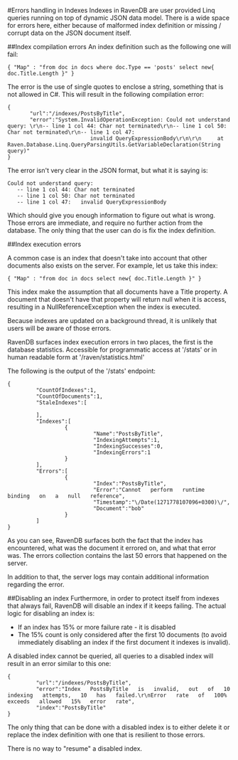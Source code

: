 #Errors handling in Indexes
Indexes in RavenDB are user provided Linq queries running on top of dynamic JSON data model. There is a wide space for errors here, either because of malformed index definition or missing / corrupt data on the JSON document itself.

##Index compilation errors
An index definition such as the following one will fail:

    { "Map" : "from doc in docs where doc.Type == 'posts' select new{ doc.Title.Length }" }

The error is the use of single quotes to enclose a string, something that is not allowed in C#. This will result in the following compilation error:

    {
           "url":"/indexes/PostsByTitle",
           "error":"System.InvalidOperationException: Could not understand query: \r\n-- line 1 col 44: Char not terminated\r\n-- line 1 col 50: Char not terminated\r\n-- line 1 col 47: 
                              invalid QueryExpressionBody\r\n\r\n     at Raven.Database.Linq.QueryParsingUtils.GetVariableDeclaration(String query)"
    }

The error isn't very clear in the JSON format, but what it is saying is:

    Could not understand query: 
       -- line 1 col 44: Char not terminated
       -- line 1 col 50: Char not terminated
       -- line 1 col 47:   invalid QueryExpressionBody
    
Which should give you enough information to figure out what is wrong. Those errors are immediate, and require no further action from the database. The only thing that the user can do is fix the index definition.

##Index execution errors

A common case is an index that doesn't take into account that other documents also exists on the server. For example, let us take this index:

    { "Map" : "from doc in docs select new{ doc.Title.Length }" }

This index make the assumption that all documents have a Title property. A document that doesn't have that property will return null when it is access, resulting in a NullReferenceException when the index is executed.

Because indexes are updated on a background thread, it is unlikely that users will be aware of those errors.  

RavenDB surfaces index execution errors in two places, the first is the database statistics. Accessible for   programmatic   access at '/stats' or in human readable form at '/raven/statistics.html'

The following is the output of the '/stats' endpoint:  

    {
             "CountOfIndexes":1,
             "CountOfDocuments":1,
             "StaleIndexes":[
    
             ],
             "Indexes":[
                      {
                               "Name":"PostsByTitle",
                               "IndexingAttempts":1,
                               "IndexingSuccesses":0,
                               "IndexingErrors":1
                      }
             ],
             "Errors":[
                      {
                               "Index":"PostsByTitle",
                               "Error":"Cannot   perform   runtime   binding   on   a   null   reference",
                               "Timestamp":"\/Date(1271778107096+0300)\/",
                               "Document":"bob"
                      }
             ]
    }

As you can see, RavenDB surfaces both the fact that the index has encountered, what was the document it errored on,    and what that error was. The errors collection contains the last 50 errors that happened on the server.

In addition to that, the server logs may contain additional information regarding the error.

##Disabling an index
Furthermore, in order to protect itself from indexes that always fail, RavenDB will disable an index if it keeps failing. The actual logic for disabling an index is:

* If an index has 15% or more failure rate - it is disabled
* The 15% count is only considered after the first 10 documents (to avoid immediately disabling an index if the first document it indexes is invalid).

A disabled index cannot be queried, all queries to a disabled index will result in an error similar to this one:

    {
             "url":"/indexes/PostsByTitle",
             "error":"Index   PostsByTitle   is   invalid,   out   of   10   indexing   attempts,   10   has   failed.\r\nError   rate   of   100%   exceeds   allowed   15%   error   rate",
             "index":"PostsByTitle"
    }

The only thing that can be done with a disabled index is to either delete it or replace the index definition with one that is resilient to those errors.

There is no way to "resume" a disabled index.